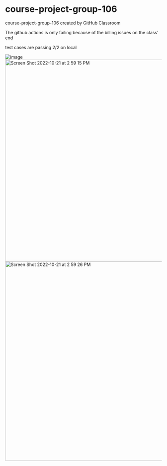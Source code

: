 # course-project-group-106
course-project-group-106 created by GitHub Classroom

The github actions is only failing because of the billing issues on the class' end

test cases are passing 2/2 on local

![image](https://user-images.githubusercontent.com/60597419/194675393-69fedc91-2313-4fdf-aec9-891bf53a3c95.png)
<img width="650" alt="Screen Shot 2022-10-21 at 2 59 15 PM" src="https://user-images.githubusercontent.com/92757497/197279094-bbb71392-b774-4119-a914-27f3c5a179a8.png">
<img width="643" alt="Screen Shot 2022-10-21 at 2 59 26 PM" src="https://user-images.githubusercontent.com/92757497/197279106-4ee7bd9b-fa5f-43fd-8869-0a93b718735e.png">
